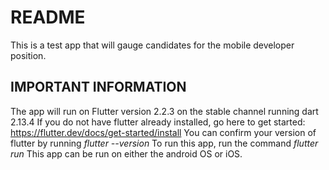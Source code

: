 # README #

This is a test app that will gauge candidates for the mobile developer position.

## IMPORTANT INFORMATION ##

The app will run on Flutter version 2.2.3 on the stable channel running dart 2.13.4
If you do not have flutter already installed, go here to get started: https://flutter.dev/docs/get-started/install
You can confirm your version of flutter by running *flutter --version*
To run this app, run the command *flutter run*
This app can be run on either the android OS or iOS. 